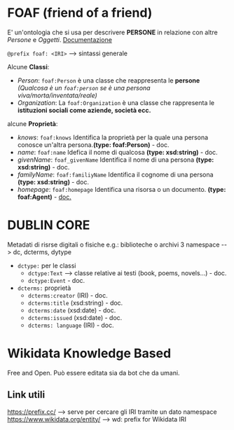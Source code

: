 
# FOAF (friend of a friend)
E' un'ontologia che si usa per descrivere **PERSONE** in relazione con altre *Persone* e *Oggetti*.
<a href="http://xmlns.com/foaf/0.1/">Documentazione</a>

`@prefix foaf: <IRI>` --> sintassi generale

Alcune **Classi**:
- _Person_: `foaf:Person` è una classe che reappresenta le **persone** *(Qualcosa è un `foaf:person` se è una persona viva/morta/inventata/reale)*
- _Organization_: La `foaf:Organization` è una classe che rappresenta le **istituzioni sociali come aziende, società ecc.**

alcune **Proprietà**:
- _knows_: `foaf:knows` Identifica la proprietà per la quale una persona conosce un'altra persona.**(type: foaf:Person)** - <a>doc.</a>
- _name_: `foaf:name` Idefica il nome di qualcosa **(type: xsd:string)** - <a>doc.</a>
- _givenName_: `foaf_givenName` Identifica il nome di una persona **(type: xsd:string)** - <a>doc.</a>
- _familyName_: `foaf:familiyName` Identifica il cognome di una persona **(type: xsd:string)** - <a>doc.</a>
- _homepage_: `foaf:homepage` Identifica una risorsa o un documento. **(type: foaf:Agent)** - <a href="http://xmlns.com/foaf/0.1/#term_homepage">doc.</a>

# DUBLIN CORE
Metadati di risrse digitali o fisiche e.g.: biblioteche o archivi
3 namespace --> dc, dcterms, dytype

- `dctype:` per le classi
    - `dctype:Text` --> classe relative ai testi (book, poems, novels...) - <a>doc.</a>
    - `dctype:Event` - <a>doc.</a>
- `dcterms:` proprietà
    - `dcterms:creator` (IRI) - <a>doc.</a>
    - `dcterms:title` (xsd:string) - <a>doc.</a>
    - `dcterms:date` (xsd:date) - <a>doc.</a>
    - `dcterms:issued` (xsd:date) - <a>doc.</a>
    - `dcterms: language` (IRI) - <a>doc.</a>

# Wikidata Knowledge Based
Free and Open. Può essere editata sia da bot che da umani.

## Link utili
https://prefix.cc/ --> serve per cercare gli IRI tramite un dato namespace
https://www.wikidata.org/entity/ --> wd: prefix for Wikidata IRI
